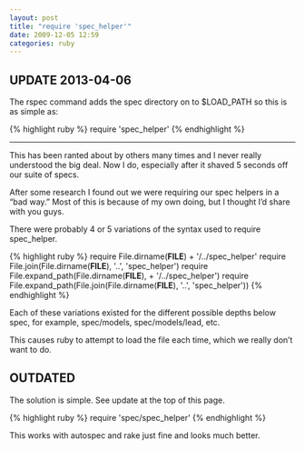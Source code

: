 ```yaml
---
layout: post
title: "require 'spec_helper'"
date: 2009-12-05 12:59
categories: ruby
---
```


## UPDATE 2013-04-06

The rspec command adds the spec directory on to $LOAD_PATH so this is as simple as:

{% highlight ruby %}
require 'spec_helper'
{% endhighlight %}

<hr />

This has been ranted about by others many times and I never really understood the big deal. Now I do, especially after it shaved 5 seconds off our suite of specs.

After some research I found out we were requiring our spec helpers in a “bad way.” Most of this is because of my own doing, but I thought I’d share with you guys.

There were probably 4 or 5 variations of the syntax used to require spec_helper.

{% highlight ruby %}
require File.dirname(__FILE__) + '/../spec_helper'
require File.join(File.dirname(__FILE__), '..', 'spec_helper')
require File.expand_path(File.dirname(__FILE__), + '/../spec_helper')
require File.expand_path(File.join(File.dirname(__FILE__), '..', 'spec_helper'))
{% endhighlight %}

Each of these variations existed for the different possible depths below spec, for example, spec/models, spec/models/lead, etc.

This causes ruby to attempt to load the file each time, which we really don’t want to do.

## OUTDATED

The solution is simple. See update at the top of this page.

{% highlight ruby %}
require 'spec/spec_helper'
{% endhighlight %}

This works with autospec and rake just fine and looks much better.
